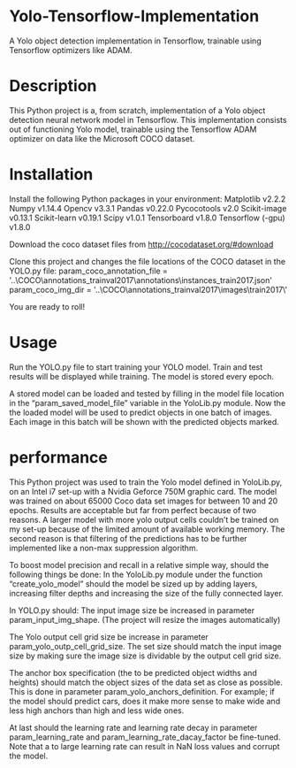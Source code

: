 # Yolo-Tensorflow-Implementation
A Yolo object detection implementation in Tensorflow, trainable using Tensorflow optimizers like ADAM. 

# Description 
This Python project is a, from scratch, implementation of a Yolo object detection neural network model in Tensorflow. This implementation consists out of functioning Yolo model, trainable using the Tensorflow ADAM optimizer on data like the Microsoft COCO dataset. 

# Installation 
Install the following Python packages in your environment: 
Matplotlib v2.2.2 
Numpy v1.14.4 
Opencv v3.3.1 
Pandas v0.22.0 
Pycocotools v2.0 
Scikit-image v0.13.1 
Scikit-learn v0.19.1 
Scipy v1.0.1 
Tensorboard v1.8.0 
Tensorflow (-gpu) v1.8.0 

Download the coco dataset files from http://cocodataset.org/#download 

Clone this project and changes the file locations of the COCO dataset in the YOLO.py file:
param_coco_annotation_file = '..\\COCO\\annotations_trainval2017\\annotations\\instances_train2017.json'
param_coco_img_dir = '..\\COCO\\annotations_trainval2017\\images\\train2017\\'

You are ready to roll! 

# Usage 
Run the YOLO.py file to start training your YOLO model. Train and test results will be displayed while training. The model is stored every epoch. 

A stored model can be loaded and tested by filling in the model file location in the “param_saved_model_file” variable in the YoloLib.py module. Now the the loaded model will be used to predict objects in one batch of images. Each image in this batch will be shown with the predicted objects marked. 

# performance
This Python project was used to train the Yolo model defined in YoloLib.py, on an Intel i7 set-up with a Nvidia Geforce 750M graphic card. The model was trained on about 65000 Coco data set images for between 10 and 20 epochs. Results are acceptable but far from perfect because of two reasons. A larger model with more yolo output cells couldn’t be trained on my set-up because of the limited amount of available working memory. The second reason is that filtering of the predictions has to be further implemented like a non-max suppression algorithm.

To boost model precision and recall in a relative simple way, should the following things be done: 
In the YoloLib.py module under the function “create_yolo_model” should the model be sized up by adding layers, increasing filter depths and increasing the size of the fully connected layer.

In YOLO.py should: 
The input image size be increased in parameter param_input_img_shape. (The project will resize the images automatically) 

The Yolo output cell grid size be increase in parameter param_yolo_outp_cell_grid_size. The set size should match the input image size by making sure the image size is dividable by the output cell grid size. 

The anchor box specification (the to be predicted object widths and heights) should match the object sizes of the data set as close as possible. This is done in parameter param_yolo_anchors_definition. For example; if the model should predict cars, does it make more sense to make wide and less high anchors than high and less wide ones. 

At last should the learning rate and learning rate decay in parameter param_learning_rate and param_learning_rate_dacay_factor be fine-tuned. Note that a to large learning rate can result in NaN loss values and corrupt the model. 
